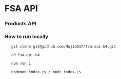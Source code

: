 # FSA API
### Products API

### How to run locally

```
   git clone git@github.com:Mujib517/fsa-api-b4.git

   cd fsa-api-b4

   npm run i

   nodemon index.js / node index.js

```